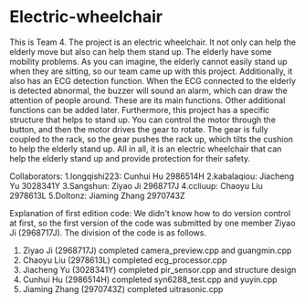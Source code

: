 # Electric-wheelchair
This is Team 4. The project is an electric wheelchair. It not only can help the elderly move but also can help them stand up. The elderly have some mobility problems. As you can imagine, the elderly cannot easily stand up when they are sitting, so our team came up with this project. Additionally, it also has an ECG detection function. When the ECG connected to the elderly is detected abnormal, the buzzer will sound an alarm, which can draw the attention of people around. These are its main functions. Other additional functions can be added later. Furthermore, this project has a specific structure that helps to stand up. You can control the motor through the button, and then the motor drives the gear to rotate. The gear is fully coupled to the rack, so the gear pushes the rack up, which tilts the cushion to help the elderly stand up. All in all, it is an electric wheelchair that can help the elderly stand up and provide protection for their safety.

Collaborators:
1.longqishi223: Cunhui Hu 2986514H
2.kabalaqiou: Jiacheng Yu 3028341Y
3.Sangshun: Ziyao Ji 2968717J
4.ccliuup: Chaoyu Liu 2978613L
5.Doltonz: Jiaming Zhang 2970743Z


Explanation of first edition code:
We didn't know how to do version control at first, so the first version of the code was submitted by one member Ziyao Ji (2968717J). The division of the code is as follows.
1. Ziyao Ji (2968717J) completed camera_preview.cpp and guangmin.cpp
2. Chaoyu Liu (2978613L) completed ecg_processor.cpp
3. Jiacheng Yu (3028341Y) completed pir_sensor.cpp and structure design
4. Cunhui Hu (2986514H) completed syn6288_test.cpp and yuyin.cpp
5. Jiaming Zhang (2970743Z) completed uitrasonic.cpp
